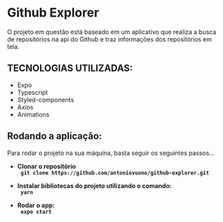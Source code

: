 <h1>Github Explorer</h1>
<p> O projeto em questão está baseado em um aplicativo que realiza a busca de repositórios na api do Github e traz informações dos repositórios em tela.</p>

<h2>TECNOLOGIAS UTILIZADAS:</h2>
<ul>
      <li>Expo</li>
      <li>Typescript</li>
      <li>Styled-components</li>
      <li>Axios</li>
      <li>Animations</li>
      

</ul>

<h2>Rodando a aplicação:</h2>
<p> Para rodar o projeto na sua máquina, basta seguir os seguintes passos... </p>

   <ul> 
    <li><b>Clonar o repositório</li>
    <code> git clone https://github.com/antoniovuono/github-explorer.git </code>
   </ul>
   <ul> 
    <li><b>Instalar bibliotecas do projeto utilizando o comando:</li></b>
    <code> yarn </code>
   </ul>
    <ul> 
    <li><b>Rodar o app:</li></b>
    <code> expo start </code>
   </ul>
